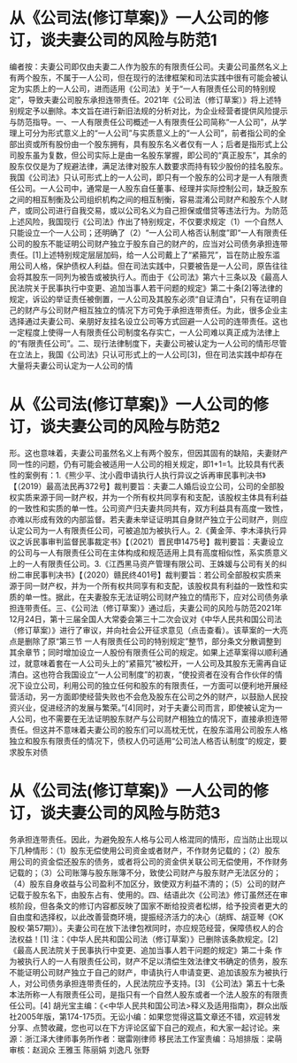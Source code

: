 # 从《公司法(修订草案)》一人公司的修订，谈夫妻公司的风险与防范1

编者按：夫妻公司即仅由夫妻二人作为股东的有限责任公司。夫妻公司虽然名义上有两个股东，不属于一人公司，但在现行的法律框架和司法实践中很有可能会被认定为实质上的一人公司，进而适用《公司法》关于“一人有限责任公司的特别规定”，导致夫妻公司股东承担连带责任。2021年《公司法（修订草案）》将上述特别规定予以删除。本文旨在进行新旧法规的分析对比，为企业经营者提供风险提示与防范指导。一、一人有限责任公司概述一人有限责任公司简称“一人公司”，从学理上可分为形式意义上的“一人公司”与实质意义上的“一人公司”，前者指公司的全部出资或所有股份由一个股东拥有，具有股东名义者仅有一人；后者是指形式上公司股东虽为复数，但公司实际上是由一名股东掌握，即公司的“真正股东”，其余的股东仅仅是为了规避法律，满足法律对股东人数要求而持有较少股份的挂名股东。我国《公司法》只认可形式上的一人公司，即只有一个股东的公司才是一人有限责任公司。一人公司中，通常是一人股东自任董事、经理并实际控制公司，缺乏股东之间的相互制衡及公司组织机构之间的相互制衡，容易混淆公司财产和股东个人财产，或同公司进行自我交易，或以公司名义为自己担保或借贷等违法行为。为防范上述风险，我国现行《公司法》作出了特别规定，不仅要求规定（1）一个自然人只能设立一个一人公司；还明确了（2）“一人公司人格否认制度”即“一人有限责任公司的股东不能证明公司财产独立于股东自己的财产的，应当对公司债务承担连带责任。[1]上述特别规定层层加码，给一人公司戴上了“紧箍咒”，旨在防止股东滥用公司人格，保护债权人利益。但在司法实践中，只要被告是一人公司，原告往往会将其股东一同列为被告或被执行人。而由于《公司法》第六十三条以及《最高人民法院关于民事执行中变更、追加当事人若干问题的规定》第二十条[2]等法律的规定，诉讼的举证责任被倒置，一人公司及其股东必须“自证清白”，只有在证明自己的财产与公司财产相互独立的情况下方可免于承担连带责任。为此，很多企业主选择通过夫妻公司、亲朋好友挂名设立公司等方式回避一人公司的连带责任。这也一定程度上使得一人有限责任公司制度名存实亡，一人公司难以真正成为法律上的“有限责任公司”。二、现行法律制度下，夫妻公司被认定为一人公司的情形尽管在立法上，我国《公司法》只认可形式上的一人公司[3]，但在司法实践中却存在大量将夫妻公司认定为一人公司的情

# 从《公司法(修订草案)》一人公司的修订，谈夫妻公司的风险与防范2

形。这也意味着，夫妻公司虽然名义上有两个股东，但因其固有的缺陷，夫妻财产同一性的问题，仍有可能会被适用一人公司的相关规定，即1+1=1。比较具有代表性的案例有：1.《熊少平、沈小霞申请执行人执行异议之诉再审民事判决书》【（2019）最高法民再372号】裁判要旨：夫妻二人婚后设立公司，公司的全部股权实质来源于同一财产权，并为一个所有权共同享有和支配，该股权主体具有利益的一致性和实质的单一性。公司资产归夫妻共同共有，双方利益具有高度一致性，亦难以形成有效的内部监督。若夫妻未举证证明其自身财产独立于公司财产，则应认定公司为一人有限责任公司，可被追加为被执行人。2.《黄金萍、李木泽执行异议之诉民事审判监督民事裁定书》【（2021）晋民申1475号】裁判要旨：夫妻设立的公司与一人有限责任公司在主体构成和规范适用上具有高度相似性，系实质意义上的一人有限责任公司。3.《江西黑马资产管理有限公司、王姝媛与公司有关的纠纷二审民事判决书》【（2020）赣民终401号】裁判要旨：若公司全部股权实质来源于同一财产权，并为一个所有权共同享有和支配，该股权具有利益的一致性和实质的单一性。据此，在夫妻股东无法证明公司财产独立的情形下，应对公司债务承担连带责任。三、《公司法（修订草案）》通过后，夫妻公司的风险与防范2021年12月24日，第十三届全国人大常委会第三十二次会议对《中华人民共和国公司法（修订草案）》进行了审议，并向社会公开征求意见（点击查看）。该草案的一大亮点是删除了原“第三节 一人有限责任公司的特别规定”整节，部分条文分散调整到其余章节；同时增加设立一人股份有限责任公司的规定。如果上述草案得以顺利通过，就意味着套在一人公司头上的“紧箍咒”被松开，一人公司及其股东无需再自证清白。这也符合我国设立“一人公司制度”的初衷，“使投资者在没有合作伙伴的情况下设立公司，利用公司的独立任何和股东的有限责任，一方面可以便利地开展经营活动，另一方面即使经营失败也不会危及股东在公司之外的财产，以鼓励人民投资兴业，促进经济的发展与繁荣。”[4]同时，对于夫妻公司而言，即使被认定为一人公司，也不需要在无法证明股东财产与公司财产相独立的情况下，直接承担连带责任。但这并不意味着夫妻公司的股东们可以高枕无忧，在股东滥用公司股东人格独立和股东有限责任的情况下，债权人仍可适用“公司法人格否认制度”的规定，要求股东对债

# 从《公司法(修订草案)》一人公司的修订，谈夫妻公司的风险与防范3

务承担连带责任。因此，为避免股东人格与公司人格混同的情形，应当防止出现以下几种情形：（1）股东无偿使用公司资金或者财产，不作财务记载的；（2）股东用公司的资金偿还股东的债务，或者将公司的资金供关联公司无偿使用，不作财务记载的；（3）公司账簿与股东账簿不分，致使公司财产与股东财产无法区分的；（4）股东自身收益与公司盈利不加区分，致使双方利益不清的；（5）公司的财产记载于股东名下，由股东占有、使用的。四、结语此次《公司法》修订虽然还在审核阶段，但各条文的修订内容都反映了国家不断给投资者松绑，给予投资者更大的自由度和选择权，以此改善营商环境，提振经济活力的决心（胡辉、胡亚琴《OK股权·第57期》）。夫妻公司在放下法律包袱同时，亦应规范经营，保障债权人的合法权益！[1] 注：《中华人民共和国公司法（修订草案）》已删除该条款规定。[2] 《最高人民法院关于民事执行中变更、追加当事人若干问题的规定》第二十条 作为被执行人的一人有限责任公司，财产不足以清偿生效法律文书确定的债务，股东不能证明公司财产独立于自己的财产，申请执行人申请变更、追加该股东为被执行人，对公司债务承担连带责任的，人民法院应予支持。[3] 《公司法》第五十七条 本法所称一人有限责任公司，是指只有一个自然人股东或者一个法人股东的有限责任公司。[4] 胡光宝主编：《<中华人民共和国公司法>释义及适用指南》，群众出版社2005年版，第174-175页。无讼小编：如果您觉得这篇文章还不错，欢迎转发分享、点赞收藏，您也可以在下方评论区留下自己的观点，和大家一起讨论。来源：浙江泽大律师事务所作者：琚雷刚律师 移民法工作室责编：马旭排版：梁萌审核：赵润众 王雅玉 陈丽娟 刘逸凡 张野

